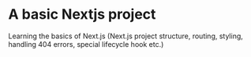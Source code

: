 # A basic Nextjs project

Learning the basics of Next.js (Next.js project structure, routing, styling, handling 404 errors, special lifecycle hook etc.)